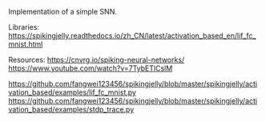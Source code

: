Implementation of a simple SNN.

Libraries:
https://spikingjelly.readthedocs.io/zh_CN/latest/activation_based_en/lif_fc_mnist.html

Resources:
https://cnvrg.io/spiking-neural-networks/
https://www.youtube.com/watch?v=7TybETlCslM

https://github.com/fangwei123456/spikingjelly/blob/master/spikingjelly/activation_based/examples/lif_fc_mnist.py
https://github.com/fangwei123456/spikingjelly/blob/master/spikingjelly/activation_based/examples/stdp_trace.py